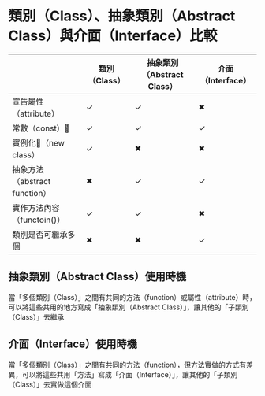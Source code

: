 # 類別（Class）、抽象類別（Abstract Class）與介面（Interface）比較


|   | 類別（Class）| 抽象類別（Abstract Class）| 介面（Interface）|
|---|---|---|---|
|宣告屬性（attribute）| ✓ | ✓ | ✖ |
|常數（const）| ✓ | ✓ | ✓ |
|實例化（new class）| ✓ | ✖ | ✖ |
|抽象方法（abstract function）| ✖ | ✓ | ✓ |
|實作方法內容（functoin()）| ✓ | ✓ | ✖ |
|類別是否可繼承多個| ✖ | ✖ | ✓ |


## 抽象類別（Abstract Class）使用時機

當「多個類別（Class）」之間有共同的方法（function）或屬性（attribute）時，可以將這些共用的地方寫成「抽象類別（Abstract Class）」，讓其他的「子類別（Class）」去繼承


## 介面（Interface）使用時機

當「多個類別（Class）」之間有共同的方法（function），但方法實做的方式有差異，可以將這些共用「方法」寫成「介面（Interface）」，讓其他的「子類別（Class）」去實做這個介面
